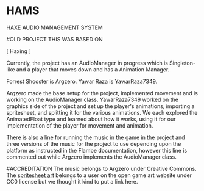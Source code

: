 # HAMS 
HAXE AUDIO MANAGEMENT SYSTEM

<DOCUMENTATION IN PROGRESS/>






#OLD PROJECT THIS WAS BASED ON

[  Haxing  ]

Currently, the project has an AudioManager in progress which is Singleton-like 
and a player that moves down and has a Animation Manager.

Forrest Shooster is Argzero.
Yawar Raza is YawarRaza7349.

Argzero made the base setup for the project, implemented movement and is working on the AudioManager class. 
YawarRaza7349 worked on the graphics side of the project and set up the player's animations, importing a spritesheet, 
and splitting it for the various animations. We each explored the AnimatedFloat type and learned about how it works, 
using it for our implementation of the player for movement and animation.

There is also a line for running the music in the game in the project and three versions of the music for the project 
to use depending upon the platform as instructed in the Flambe documentation, however this line is commented out while 
Argzero implements the AudioManager class.

#ACCREDITATION
The music belongs to Argzero under Creative Commons.
The [spritesheet art](http://opengameart.org/content/base-character-spritesheet-16x16) belongs to a user on the open 
game art website under CC0 license but we thought it kind to put a link here.

